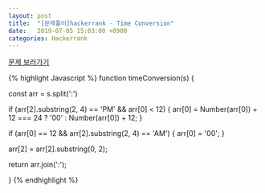 ```yaml
---
layout: post
title:  "[문제풀이]hackerrank - Time Conversion"
date:   2019-07-05 15:03:00 +0900
categories: Hackerrank
---
```


[문제 보러가기][site_address]

{% highlight Javascript %}
function timeConversion(s) {

const arr = s.split(':')

if (arr[2].substring(2, 4) == 'PM' && arr[0] < 12) {
    arr[0] = Number(arr[0]) + 12 === 24 ? '00' : Number(arr[0]) + 12;
}

if (arr[0] == 12 && arr[2].substring(2, 4) == 'AM') {
    arr[0] = '00';
} 

arr[2] = arr[2].substring(0, 2);

return arr.join(':');

}
{% endhighlight %}

[site_address]: https://www.hackerrank.com/challenges/time-conversion/problem